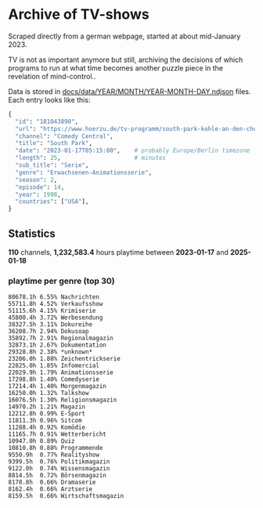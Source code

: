 # Archive of TV-shows

Scraped directly from a german webpage, started at about mid-January 2023.

TV is not as important anymore but still, archiving the decisions of which programs to run at what time
becomes another puzzle piece in the revelation of mind-control.. 

Data is stored in [docs/data/YEAR/MONTH/YEAR-MONTH-DAY.ndjson](docs/data/) files. 
Each entry looks like this:

```python
{
  "id": "181043890", 
  "url": "https://www.hoerzu.de/tv-programm/south-park-kohle-an-den-chefkoch/bid_181043890/", 
  "channel": "Comedy Central", 
  "title": "South Park", 
  "date": "2023-01-17T05:15:00",    # probably Europe/Berlin timezone 
  "length": 25,                     # minutes 
  "sub_title": "Serie", 
  "genre": "Erwachsenen-Animationsserie", 
  "season": 2, 
  "episode": 14, 
  "year": 1998, 
  "countries": ["USA"],
}
```

## Statistics

**110** channels, **1,232,583.4** hours playtime between **2023-01-17** and **2025-01-18**


### playtime per genre (top 30)

    80678.1h 6.55% Nachrichten
    55711.8h 4.52% Verkaufsshow
    51115.6h 4.15% Krimiserie
    45800.4h 3.72% Werbesendung
    38327.5h 3.11% Dokureihe
    36208.7h 2.94% Dokusoap
    35892.7h 2.91% Regionalmagazin
    32873.1h 2.67% Dokumentation
    29328.8h 2.38% *unknown*
    23206.0h 1.88% Zeichentrickserie
    22825.0h 1.85% Infomercial
    22029.9h 1.79% Animationsserie
    17298.8h 1.40% Comedyserie
    17214.4h 1.40% Morgenmagazin
    16250.0h 1.32% Talkshow
    16076.5h 1.30% Religionsmagazin
    14970.2h 1.21% Magazin
    12212.8h 0.99% E-Sport
    11811.3h 0.96% Sitcom
    11288.4h 0.92% Komödie
    11165.7h 0.91% Wetterbericht
    10947.0h 0.89% Quiz
    10810.8h 0.88% Programmende
    9550.9h  0.77% Realityshow
    9399.5h  0.76% Politikmagazin
    9122.0h  0.74% Wissensmagazin
    8814.5h  0.72% Börsenmagazin
    8178.8h  0.66% Dramaserie
    8162.4h  0.66% Arztserie
    8159.5h  0.66% Wirtschaftsmagazin
